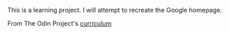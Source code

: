 This is a learning project. I will attempt to recreate the Google homepage.

From The Odin Project's [curriculum](http://www.theodinproject.com/courses/web-development-101/lessons/html-css)